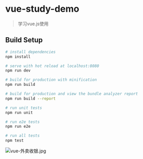 # vue-study-demo

> 学习vue.js使用

## Build Setup

``` bash
# install dependencies
npm install

# serve with hot reload at localhost:8080
npm run dev

# build for production with minification
npm run build

# build for production and view the bundle analyzer report
npm run build --report

# run unit tests
npm run unit

# run e2e tests
npm run e2e

# run all tests
npm test
```
![vue-外卖收银.jpg](http://upload-images.jianshu.io/upload_images/5815624-8cce8fbe98f0826f.jpg?imageMogr2/auto-orient/strip%7CimageView2/2/w/1240)
